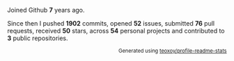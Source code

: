Joined Github **7** years ago.

Since then I pushed **1902** commits, opened **52** issues, submitted **76** pull requests, received **50** stars, across **54** personal projects and contributed to **3** public repositories.

<p align="right"><sub>Generated using <a href="https://github.com/marketplace/actions/profile-readme-stats">teoxoy/profile-readme-stats</a></sub></p>
